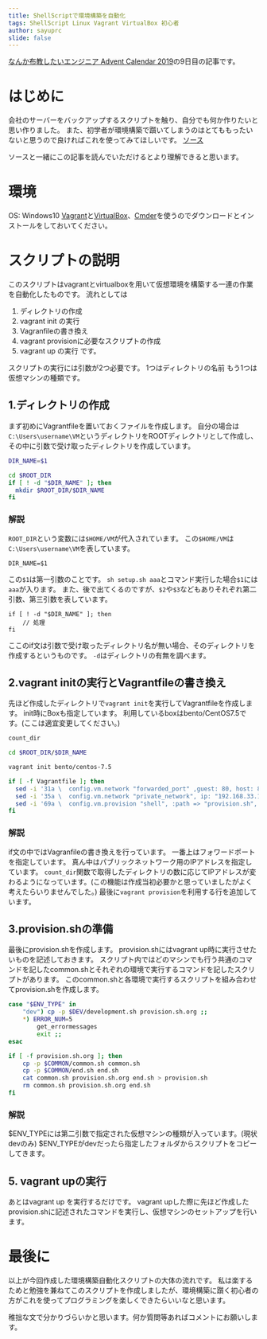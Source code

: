 ```yaml
---
title: ShellScriptで環境構築を自動化
tags: ShellScript Linux Vagrant VirtualBox 初心者
author: sayuprc
slide: false
---
```

[なんか布教したいエンジニア Advent Calendar 2019](https://qiita.com/advent-calendar/2019/engineer_tail)の9日目の記事です。

# はじめに
会社のサーバーをバックアップするスクリプトを触り、自分でも何か作りたいと思い作りました。
また、初学者が環境構築で躓いてしまうのはとてももったいないと思うので良ければこれを使ってみてほしいです。
[ソース](https://github.com/sayuprc/Setup)

ソースと一緒にこの記事を読んでいただけるとより理解できると思います。

# 環境
OS: Windows10
[Vagrant](https://www.vagrantup.com/)と[VirtualBox](https://www.virtualbox.org/)、[Cmder](https://cmder.net/)を使うのでダウンロードとインストールをしておいてください。

# スクリプトの説明
このスクリプトはvagrantとvirtualboxを用いて仮想環境を構築する一連の作業を自動化したものです。
流れとしては
1. ディレクトリの作成
2. vagrant init の実行
3. Vagranfileの書き換え
4. vagrant provisionに必要なスクリプトの作成
5. vagrant up の実行
です。

スクリプトの実行には引数が2つ必要です。
1つはディレクトリの名前
もう1つは仮想マシンの種類です。

## 1.ディレクトリの作成
まず初めにVagrantfileを置いておくファイルを作成します。
自分の場合は`C:\Users\username\VM`というディレクトリをROOTディレクトリとして作成し、その中に引数で受け取ったディレクトリを作成しています。

```setup.sh
DIR_NAME=$1

cd $ROOT_DIR
if [ ! -d "$DIR_NAME" ]; then
  mkdir $ROOT_DIR/$DIR_NAME
fi
```

### 解説
`ROOT_DIR`という変数には`$HOME/VM`が代入されています。
この`$HOME/VM`は`C:\Users\username\VM`を表しています。

```
DIR_NAME=$1
```
この`$1`は第一引数のことです。
`sh setup.sh aaa`とコマンド実行した場合`$1`には`aaa`が入ります。
また、後で出てくるのですが、`$2`や`$3`などもありそれぞれ第二引数、第三引数を表しています。

```
if [ ! -d "$DIR_NAME" ]; then
	// 処理
fi
```
ここのif文は引数で受け取ったディレクトリ名が無い場合、そのディレクトリを作成するというものです。
`-d`はディレクトリの有無を調べます。

## 2.vagrant initの実行とVagrantfileの書き換え
先ほど作成したディレクトリで`vagrant init`を実行してVagrantfileを作成します。
init時にBoxも指定しています。
利用しているboxはbento/CentOS7.5です。(ここは適宜変更してください。)

```setup.sh
count_dir

cd $ROOT_DIR/$DIR_NAME

vagrant init bento/centos-7.5

if [ -f Vagrantfile ]; then
  sed -i '31a \  config.vm.network "forwarded_port" ,guest: 80, host: 8080, host_ip: "127.0.0.1"' Vagrantfile
  sed -i '35a \  config.vm.network "private_network", ip: "192.168.33.10"\n  config.vm.network :public_network, ip: "192.168.11.'$((100+$COUNT))'", bridged: "en1: Wi-Fi(AirPort)"' Vagrantfile
  sed -i '69a \  config.vm.provision "shell", :path => "provision.sh", :privileged => false' Vagrantfile
fi
```

### 解説
if文の中ではVagranfileの書き換えを行っています。
一番上はフォワードポートを指定しています。
真ん中はパブリックネットワーク用のIPアドレスを指定しています。
`count_dir`関数で取得したディレクトリの数に応じてIPアドレスが変わるようになっています。(この機能は作成当初必要かと思っていましたがよく考えたらいりませんでした。)
最後に`vagrant provision`を利用する行を追加しています。

## 3.provision.shの準備
最後にprovision.shを作成します。
provision.shにはvagrant up時に実行させたいものを記述しておきます。
スクリプト内ではどのマシンでも行う共通のコマンドを記したcommon.shとそれぞれの環境で実行するコマンドを記したスクリプトがあります。
このcommon.shと各環境で実行するスクリプトを組み合わせてprovision.shを作成します。

```setup.sh
case "$ENV_TYPE" in
    "dev") cp -p $DEV/development.sh provision.sh.org ;;
    *) ERROR_NUM=5
        get_errormessages
        exit ;;
esac

if [ -f provision.sh.org ]; then
	cp -p $COMMON/common.sh common.sh
	cp -p $COMMON/end.sh end.sh
	cat common.sh provision.sh.org end.sh > provision.sh
	rm common.sh provision.sh.org end.sh
fi
```

### 解説
\$ENV_TYPEには第二引数で指定された仮想マシンの種類が入っています。(現状devのみ)
\$ENV_TYPEがdevだったら指定したフォルダからスクリプトをコピーしてきます。

## 5. vagrant upの実行
あとはvagrant up を実行するだけです。
vagrant upした際に先ほど作成したprovision.shに記述されたコマンドを実行し、仮想マシンのセットアップを行います。

# 最後に
以上が今回作成した環境構築自動化スクリプトの大体の流れです。
私は楽するためと勉強を兼ねてこのスクリプトを作成しましたが、環境構築に躓く初心者の方がこれを使ってプログラミングを楽しくできたらいいなと思います。

稚拙な文で分かりづらいかと思います。何か質問等あればコメントにお願いします。
